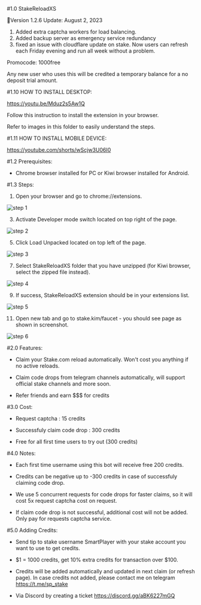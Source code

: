 #1.0  StakeReloadXS

📝Version 1.2.6 Update:
August 2, 2023

1. Added extra captcha workers for load balancing.
2. Added backup server as emergency service redundancy
3. fixed an issue with cloudflare update on stake. Now users can refresh each Friday evening and run all week without a problem.

Promocode: 1000free

Any new user who uses this will be credited a temporary balance for a no deposit trial amount.


#1.10 HOW TO INSTALL DESKTOP:

https://youtu.be/Mduz2s5Aw1Q

Follow this instruction to install the extension in your browser.

Refer to images in this folder to easily understand the steps.


#1.11 HOW TO INSTALL MOBILE DEVICE:

https://youtube.com/shorts/wScjw3U06I0


#1.2 Prerequisites:

- Chrome browser installed for PC or Kiwi browser installed for Android.


#1.3 Steps:

1. Open your browser and go to chrome://extensions.

![step 1](https://user-images.githubusercontent.com/59667760/222940665-c458c071-75ae-47f5-8c45-dc2a30338af3.png)


3. Activate Developer mode switch located on top right of the page.

![step 2](https://user-images.githubusercontent.com/59667760/222940672-1fed743f-47c9-4f2a-8849-ceac404af8f0.png)


5. Click Load Unpacked located on top left of the page.

![step 3](https://user-images.githubusercontent.com/59667760/222940702-a8409472-1f1a-4425-86e8-fe0108659379.png)


7. Select StakeReloadXS folder that you have unzipped (for Kiwi browser, select the zipped file instead).

![step 4](https://user-images.githubusercontent.com/59667760/222940709-74e04862-ea9b-413b-b9f1-0047db12c68e.png)


9. If success, StakeReloadXS extension should be in your extensions list.

![step 5](https://user-images.githubusercontent.com/59667760/222940715-7e63d9fb-5fa7-4bf7-b418-f51fdd174aa5.png)


11. Open new tab and go to stake.kim/faucet - you should see page as shown in screenshot.

![step 6](https://user-images.githubusercontent.com/59667760/222940719-3675b700-dc0d-4c29-aa52-9323f32cfd48.png)


#2.0 Features:

- Claim your Stake.com reload automatically. Won't cost you anything if no active reloads.

- Claim code drops from telegram channels automatically, will support official stake channels and more soon.

- Refer friends and earn $$$ for credits


#3.0 Cost:

- Request captcha				: 15 credits

- Successfuly claim code drop		: 300 credits

- Free for all first time users to try out (300 credits)


#4.0 Notes:

- Each first time username using this bot will receive free 200 credits.

- Credits can be negative up to -300 credits in case of successfuly claiming code drop.

- We use 5 concurrent requests for code drops for faster claims, so it will cost 5x request captcha cost on request.

- If claim code drop is not successful, additional cost will not be added. Only pay for requests captcha service.


#5.0 Adding Credits:

- Send tip to stake username SmartPlayer with your stake account you want to use to get credits.

- $1 = 1000 credits, get 10% extra credits for transaction over $100.

- Credits will be added automatically and updated in next claim (or refresh page). In case credits not added, please contact me on telegram https://t.me/sp_stake

- Via Discord by creating a ticket https://discord.gg/aBK6227mGQ 
